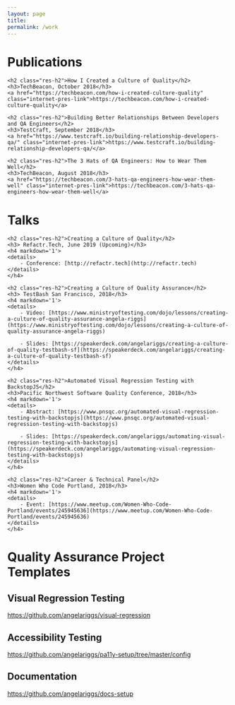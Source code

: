 ```yaml
---
layout: page
title: 
permalink: /work
---
```


<!-- <div>
    <p>Hello! You can view my resume below, or click here to download a PDF version:
<a class='res-link' href="/angela-riggs-resume.pdf" target="_blank">Angela's Resume</a></p>
</div> -->

<div>
    <h1 class="res-sec-title">Publications</h1>

    <h2 class="res-h2">How I Created a Culture of Quality</h2>
    <h3>TechBeacon, October 2018</h3>
    <a href="https://techbeacon.com/how-i-created-culture-quality" class="internet-pres-link">https://techbeacon.com/how-i-created-culture-quality</a>

    <h2 class="res-h2">Building Better Relationships Between Developers and QA Engineers</h2>
    <h3>TestCraft, September 2018</h3>
    <a href="https://www.testcraft.io/building-relationship-developers-qa/" class="internet-pres-link">https://www.testcraft.io/building-relationship-developers-qa/</a>

    <h2 class="res-h2">The 3 Hats of QA Engineers: How to Wear Them Well</h2>
    <h3>TechBeacon, August 2018</h3>
    <a href="https://techbeacon.com/3-hats-qa-engineers-how-wear-them-well" class="internet-pres-link">https://techbeacon.com/3-hats-qa-engineers-how-wear-them-well</a>

</div>

<div>
    <h1 class="res-sec-title">Talks</h1>

    <h2 class="res-h2">Creating a Culture of Quality</h2>
    <h3> Refactr.Tech, June 2019 (Upcoming)</h3>
    <h4 markdown='1'>
    <details>
        - Conference: [http://refactr.tech](http://refactr.tech)  
    </details>
    </h4>

    <h2 class="res-h2">Creating a Culture of Quality Assurance</h2>
    <h3> TestBash San Francisco, 2018</h3>
    <h4 markdown='1'>
    <details>
        - Video: [https://www.ministryoftesting.com/dojo/lessons/creating-a-culture-of-quality-assurance-angela-riggs](https://www.ministryoftesting.com/dojo/lessons/creating-a-culture-of-quality-assurance-angela-riggs)  

        - Slides: [https://speakerdeck.com/angelariggs/creating-a-culture-of-quality-testbash-sf](https://speakerdeck.com/angelariggs/creating-a-culture-of-quality-testbash-sf)
    </details>
    </h4>

    <h2 class="res-h2">Automated Visual Regression Testing with BackstopJS</h2>
    <h3>Pacific Northwest Software Quality Conference, 2018</h3>
    <h4 markdown='1'>
    <details>
        - Abstract: [https://www.pnsqc.org/automated-visual-regression-testing-with-backstopjs](https://www.pnsqc.org/automated-visual-regression-testing-with-backstopjs)  

        - Slides: [https://speakerdeck.com/angelariggs/automating-visual-regression-testing-with-backstopjs](https://speakerdeck.com/angelariggs/automating-visual-regression-testing-with-backstopjs)
    </details>
    </h4>

    <h2 class="res-h2">Career & Technical Panel</h2>
    <h3>Women Who Code Portland, 2018</h3>
    <h4 markdown='1'>
    <details>
        - Event: [https://www.meetup.com/Women-Who-Code-Portland/events/245945636](https://www.meetup.com/Women-Who-Code-Portland/events/245945636)  
    </details>
    </h4>
</div>

<div>
    <h1 class="res-sec-title" id="internet-pres">Quality Assurance Project Templates</h1>
    <h2 class="res-h2">Visual Regression Testing</h2><a href="https://github.com/angelariggs/visual-regression" class="internet-pres-link">https://github.com/angelariggs/visual-regression</a>
    <h2 class="res-h2">Accessibility Testing</h2><a href="https://github.com/angelariggs/pa11y-setup/tree/master/config" class="internet-pres-link">https://github.com/angelariggs/pa11y-setup/tree/master/config</a>
    <h2 class="res-h2">Documentation</h2><a href="https://github.com/angelariggs/docs-setup" class="internet-pres-link">https://github.com/angelariggs/docs-setup</a>
</div>
